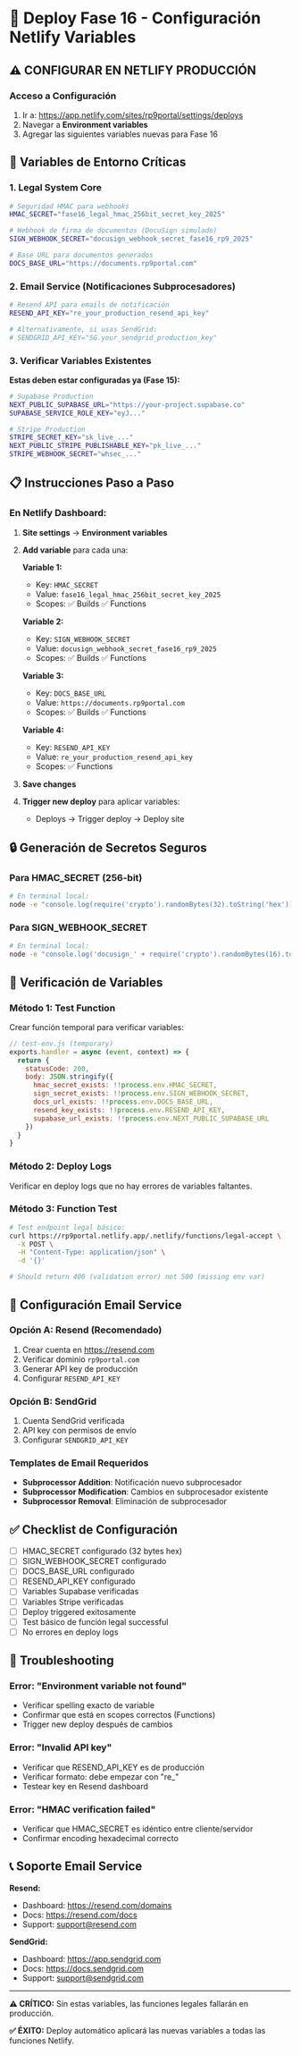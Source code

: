 # 🔧 Deploy Fase 16 - Configuración Netlify Variables

## ⚠️ CONFIGURAR EN NETLIFY PRODUCCIÓN

### Acceso a Configuración
1. Ir a: https://app.netlify.com/sites/rp9portal/settings/deploys
2. Navegar a **Environment variables**
3. Agregar las siguientes variables nuevas para Fase 16

## 🔑 Variables de Entorno Críticas

### 1. Legal System Core
```bash
# Seguridad HMAC para webhooks
HMAC_SECRET="fase16_legal_hmac_256bit_secret_key_2025"

# Webhook de firma de documentos (DocuSign simulado)
SIGN_WEBHOOK_SECRET="docusign_webhook_secret_fase16_rp9_2025"

# Base URL para documentos generados
DOCS_BASE_URL="https://documents.rp9portal.com"
```

### 2. Email Service (Notificaciones Subprocesadores)
```bash
# Resend API para emails de notificación
RESEND_API_KEY="re_your_production_resend_api_key"

# Alternativamente, si usas SendGrid:
# SENDGRID_API_KEY="SG.your_sendgrid_production_key"
```

### 3. Verificar Variables Existentes
**Estas deben estar configuradas ya (Fase 15):**
```bash
# Supabase Production
NEXT_PUBLIC_SUPABASE_URL="https://your-project.supabase.co"
SUPABASE_SERVICE_ROLE_KEY="eyJ..."

# Stripe Production
STRIPE_SECRET_KEY="sk_live_..."
NEXT_PUBLIC_STRIPE_PUBLISHABLE_KEY="pk_live_..."
STRIPE_WEBHOOK_SECRET="whsec_..."
```

## 📋 Instrucciones Paso a Paso

### En Netlify Dashboard:

1. **Site settings** → **Environment variables**

2. **Add variable** para cada una:

   **Variable 1:**
   - Key: `HMAC_SECRET`
   - Value: `fase16_legal_hmac_256bit_secret_key_2025`
   - Scopes: ✅ Builds ✅ Functions

   **Variable 2:**
   - Key: `SIGN_WEBHOOK_SECRET`
   - Value: `docusign_webhook_secret_fase16_rp9_2025`
   - Scopes: ✅ Builds ✅ Functions

   **Variable 3:**
   - Key: `DOCS_BASE_URL`
   - Value: `https://documents.rp9portal.com`
   - Scopes: ✅ Builds ✅ Functions

   **Variable 4:**
   - Key: `RESEND_API_KEY`
   - Value: `re_your_production_resend_api_key`
   - Scopes: ✅ Functions

3. **Save changes**

4. **Trigger new deploy** para aplicar variables:
   - Deploys → Trigger deploy → Deploy site

## 🔒 Generación de Secretos Seguros

### Para HMAC_SECRET (256-bit)
```bash
# En terminal local:
node -e "console.log(require('crypto').randomBytes(32).toString('hex'))"
```

### Para SIGN_WEBHOOK_SECRET
```bash
# En terminal local:
node -e "console.log('docusign_' + require('crypto').randomBytes(16).toString('hex'))"
```

## 🧪 Verificación de Variables

### Método 1: Test Function
Crear función temporal para verificar variables:

```javascript
// test-env.js (temporary)
exports.handler = async (event, context) => {
  return {
    statusCode: 200,
    body: JSON.stringify({
      hmac_secret_exists: !!process.env.HMAC_SECRET,
      sign_secret_exists: !!process.env.SIGN_WEBHOOK_SECRET,
      docs_url_exists: !!process.env.DOCS_BASE_URL,
      resend_key_exists: !!process.env.RESEND_API_KEY,
      supabase_url_exists: !!process.env.NEXT_PUBLIC_SUPABASE_URL
    })
  }
}
```

### Método 2: Deploy Logs
Verificar en deploy logs que no hay errores de variables faltantes.

### Método 3: Function Test
```bash
# Test endpoint legal básico:
curl https://rp9portal.netlify.app/.netlify/functions/legal-accept \
  -X POST \
  -H "Content-Type: application/json" \
  -d '{}'

# Should return 400 (validation error) not 500 (missing env var)
```

## 📧 Configuración Email Service

### Opción A: Resend (Recomendado)
1. Crear cuenta en https://resend.com
2. Verificar dominio `rp9portal.com`
3. Generar API key de producción
4. Configurar `RESEND_API_KEY`

### Opción B: SendGrid
1. Cuenta SendGrid verificada
2. API key con permisos de envío
3. Configurar `SENDGRID_API_KEY`

### Templates de Email Requeridos
- **Subprocessor Addition**: Notificación nuevo subprocesador
- **Subprocessor Modification**: Cambios en subprocesador existente
- **Subprocessor Removal**: Eliminación de subprocesador

## ✅ Checklist de Configuración

- [ ] HMAC_SECRET configurado (32 bytes hex)
- [ ] SIGN_WEBHOOK_SECRET configurado
- [ ] DOCS_BASE_URL configurado
- [ ] RESEND_API_KEY configurado
- [ ] Variables Supabase verificadas
- [ ] Variables Stripe verificadas
- [ ] Deploy triggered exitosamente
- [ ] Test básico de función legal successful
- [ ] No errores en deploy logs

## 🚨 Troubleshooting

### Error: "Environment variable not found"
- Verificar spelling exacto de variable
- Confirmar que está en scopes correctos (Functions)
- Trigger new deploy después de cambios

### Error: "Invalid API key"
- Verificar que RESEND_API_KEY es de producción
- Verificar formato: debe empezar con "re_"
- Testear key en Resend dashboard

### Error: "HMAC verification failed"
- Verificar que HMAC_SECRET es idéntico entre cliente/servidor
- Confirmar encoding hexadecimal correcto

## 📞 Soporte Email Service

**Resend:**
- Dashboard: https://resend.com/domains
- Docs: https://resend.com/docs
- Support: support@resend.com

**SendGrid:**
- Dashboard: https://app.sendgrid.com
- Docs: https://docs.sendgrid.com
- Support: support@sendgrid.com

---

**⚠️ CRÍTICO:** Sin estas variables, las funciones legales fallarán en producción.

**✅ ÉXITO:** Deploy automático aplicará las nuevas variables a todas las funciones Netlify.